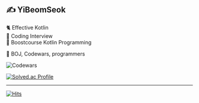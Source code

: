 ## ✍️ YiBeomSeok

🐈‍ Effective Kotlin  
🐘 Coding Interview  
🦡 Boostcourse Kotlin Programming  

🦕 BOJ, Codewars, programmers  

![Codewars](https://github.r2v.ch/codewars?user=YiBeomSeok&stroke=%23BB432C)

[![Solved.ac Profile](http://mazassumnida.wtf/api/v2/generate_badge?boj=vv99911)](https://solved.ac/vv99911/)


--- 

[![Hits](https://hits.seeyoufarm.com/api/count/incr/badge.svg?url=https%3A%2F%2Fgithub.com%2FYiBeomSeok&count_bg=%2379C83D&title_bg=%231915C4&icon=kotlin.svg&icon_color=%23FFFFFF&title=hits&edge_flat=false)](https://hits.seeyoufarm.com)

